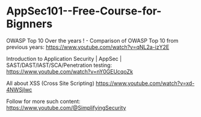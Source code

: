 # AppSec101--Free-Course-for-Bignners

OWASP Top 10 Over the years ! - Comparison of OWASP Top 10 from previous years:
https://www.youtube.com/watch?v=qNL2a-izY2E


Introduction to Application Security | AppSec | SAST/DAST/IAST/SCA/Penetration testing:
https://www.youtube.com/watch?v=nY0GEUcqoZk


All about XSS (Cross Site Scripting) 
https://www.youtube.com/watch?v=xd-4NWSjlwc

Follow for more such content: https://www.youtube.com/@SimplifyingSecurity 
